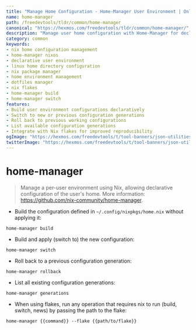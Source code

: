 ```yaml
---
title: "Manage Home Configuration - Home-Manager User Environment | Online Free DevTools by Hexmos"
name: home-manager
path: /freedevtools/tldr/common/home-manager
canonical: "https://hexmos.com/freedevtools/tldr/common/home-manager/"
description: "Manage user home configuration with Home-Manager for declarative environment control. Build, switch, and rollback configurations effortlessly. Free online tool, no registration required."
category: common
keywords:
- nix home configuration management
- home-manager nixos
- declarative user environment
- linux home directory configuration
- nix package manager
- home environment management
- dotfiles manager
- nix flakes
- home-manager build
- home-manager switch
features:
- Build user environment configurations declaratively
- Switch to new or previous configuration generations
- Roll back to previous working configurations
- List available configuration generations
- Integrate with Nix flakes for improved reproducibility
ogImage: "https://hexmos.com/freedevtools/t/tool-banners/json-utilities-banner.png"
twitterImage: "https://hexmos.com/freedevtools/t/tool-banners/json-utilities-banner.png"
---
```


# home-manager

> Manage a per-user environment using Nix, allowing declarative configuration of the user's home.
> More information: <https://github.com/nix-community/home-manager>.

- Build the configuration defined in `~/.config/nixpkgs/home.nix` without applying it:

`home-manager build`

- Build and apply (switch to) the new configuration:

`home-manager switch`

- Roll back to a previous configuration generation:

`home-manager rollback`

- List all existing configuration generations:

`home-manager generations`

- When using flakes, run any operation that requires nix to run (build, switch, news) by passing the path to the flake:

`home-manager {{command}} --flake {{path/to/flake}}`
